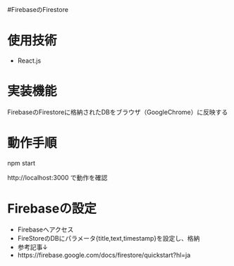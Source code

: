 #FirebaseのFirestore

<h1>使用技術</h1>
<ul>
  <li>React.js</li>
</ul>
<h1>実装機能</h1>
FirebaseのFirestoreに格納されたDBをブラウザ（GoogleChrome）に反映する

<h1>動作手順</h1>
npm start

http://localhost:3000 で動作を確認

<h1>Firebaseの設定</h1>
<ul>
  <li>Firebaseへアクセス</li>
  <li>FireStoreのDBにパラメータ{title,text,timestamp}を設定し、格納</li>
  <li>参考記事↓</li>
  <li><a>https://firebase.google.com/docs/firestore/quickstart?hl=ja</a></li>
</ul>

